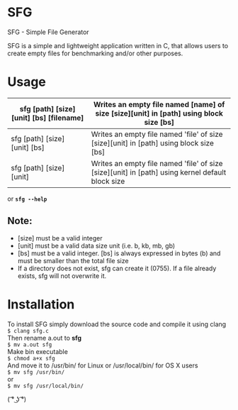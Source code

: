 # SFG
SFG - Simple File Generator

SFG is a simple and lightweight application written in C, that allows users to create empty files for benchmarking and/or other purposes.

# Usage
| sfg [path] [size] [unit] [bs] [filename] | Writes an empty file named [name] of size [size][unit] in [path] using block size [bs]                |
|------------------------------------------|-------------------------------------------------------------------------------------------------------|
| sfg [path] [size] [unit] [bs]            | Writes an empty file named 'file' of size [size][unit] in [path] using block size [bs]                |
| sfg [path] [size] [unit]                 | Writes an empty file named 'file' of size [size][unit] in [path] using kernel default block size|

or __```sfg --help```__

## Note:
* [size] must be a valid integer
* [unit] must be a valid data size unit (i.e. b, kb, mb, gb)
* [bs] must be a valid integer. [bs] is always expressed in bytes (b) and must be smaller than the total file size
* If a directory does not exist, sfg can create it (0755). If a file already exists, sfg will not overwrite it.

# Installation
To install SFG simply download the source code and compile it using clang<br/>
```$ clang sfg.c```<br>
Then rename a.out to __sfg__<br>
```$ mv a.out sfg``` <br>
Make bin executable <br>
```$ chmod a+x sfg```<br>
And move it to /usr/bin/ for Linux or /usr/local/bin/ for OS X users<br>
```$ mv sfg /usr/bin/```<br>
or<br>
```$ mv sfg /usr/local/bin/```<br>

( ͡° ͜ʖ ͡°)
